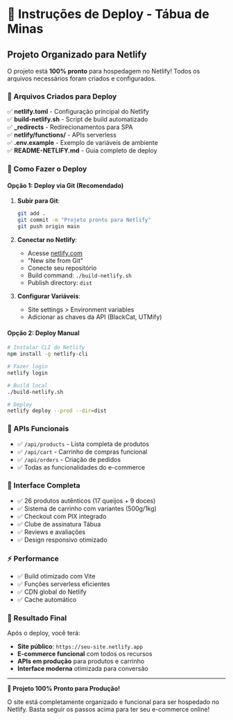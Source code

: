# 🚀 Instruções de Deploy - Tábua de Minas

## Projeto Organizado para Netlify

O projeto está **100% pronto** para hospedagem no Netlify! Todos os arquivos necessários foram criados e configurados.

### 📁 Arquivos Criados para Deploy

✅ **netlify.toml** - Configuração principal do Netlify  
✅ **build-netlify.sh** - Script de build automatizado  
✅ **_redirects** - Redirecionamentos para SPA  
✅ **netlify/functions/** - APIs serverless  
✅ **.env.example** - Exemplo de variáveis de ambiente  
✅ **README-NETLIFY.md** - Guia completo de deploy  

### 🎯 Como Fazer o Deploy

#### Opção 1: Deploy via Git (Recomendado)

1. **Subir para Git**:
   ```bash
   git add .
   git commit -m "Projeto pronto para Netlify"
   git push origin main
   ```

2. **Conectar no Netlify**:
   - Acesse [netlify.com](https://netlify.com)
   - "New site from Git" 
   - Conecte seu repositório
   - Build command: `./build-netlify.sh`
   - Publish directory: `dist`

3. **Configurar Variáveis**:
   - Site settings > Environment variables
   - Adicionar as chaves da API (BlackCat, UTMify)

#### Opção 2: Deploy Manual

```bash
# Instalar CLI do Netlify
npm install -g netlify-cli

# Fazer login
netlify login

# Build local
./build-netlify.sh

# Deploy
netlify deploy --prod --dir=dist
```

### 🔧 APIs Funcionais

- ✅ `/api/products` - Lista completa de produtos
- ✅ `/api/cart` - Carrinho de compras funcional  
- ✅ `/api/orders` - Criação de pedidos
- ✅ Todas as funcionalidades do e-commerce

### 🎨 Interface Completa

- ✅ 26 produtos autênticos (17 queijos + 9 doces)
- ✅ Sistema de carrinho com variantes (500g/1kg)
- ✅ Checkout com PIX integrado
- ✅ Clube de assinatura Tábua
- ✅ Reviews e avaliações
- ✅ Design responsivo otimizado

### ⚡ Performance

- ✅ Build otimizado com Vite
- ✅ Funções serverless eficientes
- ✅ CDN global do Netlify
- ✅ Cache automático

### 📱 Resultado Final

Após o deploy, você terá:
- **Site público**: `https://seu-site.netlify.app`
- **E-commerce funcional** com todos os recursos
- **APIs em produção** para produtos e carrinho
- **Interface moderna** otimizada para conversão

---

**🎉 Projeto 100% Pronto para Produção!**

O site está completamente organizado e funcional para ser hospedado no Netlify. Basta seguir os passos acima para ter seu e-commerce online!